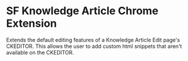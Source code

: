 # SF Knowledge Article Chrome Extension

Extends the default editing features of a Knowledge Article Edit page's CKEDITOR. This allows the user to add custom html snippets that aren't available on the CKEDITOR.